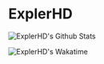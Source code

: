 # ExplerHD
![ExplerHD's Github Stats](https://github-readme-stats.vercel.app/api?username=ExplerHD&count_private=true&show_icons=true&include_all_commits=true&hide_border=false&count_private=true&theme=light&title_color=506e56&text_color=506e56)

![ExplerHD's Wakatime](https://github-readme-stats.vercel.app/api/wakatime?username=ExplerHD&layout=compact)
